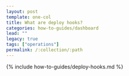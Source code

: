 ```yaml
---
layout: post
template: one-col
title: What are deploy hooks?
categories: how-to-guides/dashboard
lead: ""
legacy: true
tags: ["operations"]
permalink: /:collection/:path
---
```


{% include how-to-guides/deploy-hooks.md %}